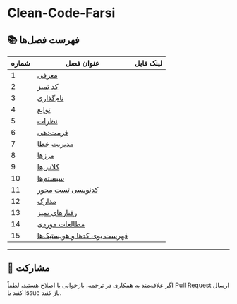 # Clean-Code-Farsi


## 📚 فهرست فصل‌ها

| شماره | عنوان فصل | لینک فایل |
|------|-----------|-----------|
| 1 | [معرفی](./Chapters/Introduction.md) |
| 2 | [کد تمیز](./chapters/02-clean-code.md) |
| 3 | [نام‌گذاری](./chapters/03-meaningful-names.md) |
| 4 | [توابع](./chapters/04-functions.md) |
| 5 | [نظرات](./chapters/05-comments.md) |
| 6 | [فرمت‌دهی](./chapters/06-formatting.md) |
| 7 | [مدیریت خطا](./chapters/07-error-handling.md) |
| 8 | [مرزها](./chapters/08-boundaries.md) |
| 9 | [کلاس‌ها](./chapters/09-classes.md) |
| 10 | [سیستم‌ها](./chapters/10-systems.md) |
| 11 | [کدنویسی تست محور](./chapters/11-tdd.md) |
| 12 | [مدارک](./chapters/12-documenting.md) |
| 13 | [رفتارهای تمیز](./chapters/13-cleaners.md) |
| 14 | [مطالعات موردی](./chapters/14-case-studies.md) |
| 15 | [فهرست بوی کدها و هویستیک‌ها](./chapters/15-heuristics.md) |

---

## 🔧 مشارکت

اگر علاقه‌مند به همکاری در ترجمه، بازخوانی یا اصلاح هستید، لطفاً Pull Request ارسال کنید یا Issue باز کنید.
